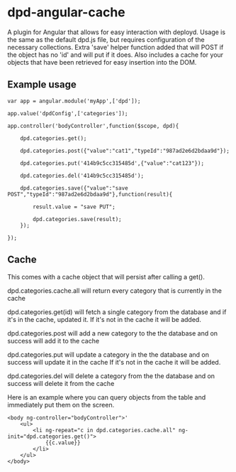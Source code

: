 dpd-angular-cache
=================

A plugin for Angular that allows for easy interaction with deployd.
Usage is the same as the default dpd.js file, but requires configuration of the necessary collections.
Extra 'save' helper function added that will POST if the object has no 'id' and will put if it does.
Also includes a cache for your objects that have been retrieved for easy insertion into the DOM.

Example usage
---------------------

	var app = angular.module('myApp',['dpd']);

 	app.value('dpdConfig',['categories']);

 	app.controller('bodyController',function($scope, dpd){

		dpd.categories.get();
		
		dpd.categories.post({"value":"cat1","typeId":"987ad2e6d2bdaa9d"});
		
		dpd.categories.put('414b9c5cc315485d',{"value":"cat123"});
		
		dpd.categories.del('414b9c5cc315485d');
		
		dpd.categories.save({"value":"save POST","typeId":"987ad2e6d2bdaa9d"},function(result){
		
			result.value = "save PUT";
			
			dpd.categories.save(result);
		});
	
	});


Cache
---------------------

This comes with a cache object that will persist after calling a get().

dpd.categories.cache.all will return every category that is currently in the cache

dpd.categories.get(id) will fetch a single category from the database and if it's in the cache, updated it. 
If it's not in the cache it will be added.

dpd.categories.post will add a new category to the the database and on success will add it to the cache

dpd.categories.put will update a category in the the database and on success will update it in the cache
If it's not in the cache it will be added.

dpd.categories.del will delete a category from the the database and on success will delete it from the cache


Here is an example where you can query objects from the table and immediately put them on the screen.

	<body ng-controller="bodyController">'
		<ul>
			<li ng-repeat="c in dpd.categories.cache.all" ng-init="dpd.categories.get()">
				{{c.value}}
			</li>
		</ul>
	</body>
